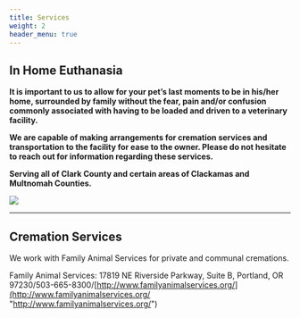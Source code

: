 ```yaml
---
title: Services
weight: 2
header_menu: true
---
```


## In Home Euthanasia

**It is important to us to allow for your pet’s last moments to be in his/her home, surrounded by family without the fear, pain and/or confusion commonly associated with having to be loaded and driven to a veterinary facility.**

**We are capable of making arrangements for cremation services and transportation to the facility for ease to the owner. Please do not hesitate to reach out for information regarding these services.**

**Serving all of Clark County and certain areas of Clackamas and Multnomah Counties.**

![](/images/evie_louie.jpg)

***

## Cremation Services

We work with Family Animal Services for private and communal cremations.

Family Animal Services: 17819 NE Riverside Parkway, Suite B, Portland, OR 97230/503-665-8300/[http://www.familyanimalservices.org/](http://www.familyanimalservices.org/ "http://www.familyanimalservices.org/")
